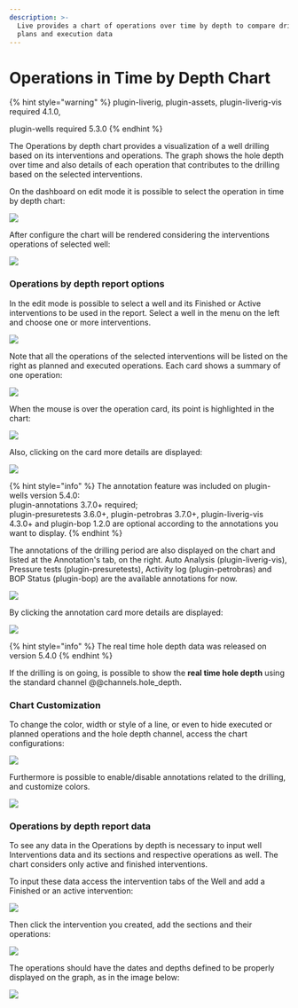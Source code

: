 ```yaml
---
description: >-
  Live provides a chart of operations over time by depth to compare drilling
  plans and execution data
---
```


# Operations in Time by Depth Chart



{% hint style="warning" %}
plugin-liverig, plugin-assets, plugin-liverig-vis required 4.1.0,&#x20;

plugin-wells required  5.3.0
{% endhint %}

The Operations by depth chart provides a visualization of a well drilling based on its interventions and operations. The graph shows the hole depth over time and also details of each operation that contributes to the drilling based on the selected interventions.&#x20;

On the dashboard on edit mode it is possible to select the operation in time by depth chart:

![](<../.gitbook/assets/image (371).png>)

After configure the chart will be rendered considering the interventions operations of selected well:

![](<../.gitbook/assets/image (38).png>)

### Operations by depth report options &#x20;

In the edit mode is possible to select a well and its Finished or Active interventions to be used in the report. Select a well in the menu on the left and choose one or more interventions.&#x20;

![](<../.gitbook/assets/image (508).png>)

Note that all the operations of the selected interventions will be listed on the right as planned and executed operations. Each card shows a summary of one operation:

![](<../.gitbook/assets/image (499).png>)

When the mouse is over the operation card, its point is highlighted in the chart:

&#x20;

![](<../.gitbook/assets/image (56).png>)

Also, clicking on the card more details are displayed:

![](<../.gitbook/assets/image (346).png>)

{% hint style="info" %}
The annotation feature was included on plugin-wells version 5.4.0:\
plugin-annotations 3.7.0+ required; \
plugin-presuretests 3.6.0+, plugin-petrobras 3.7.0+, plugin-liverig-vis 4.3.0+ and plugin-bop 1.2.0 are optional according to the annotations you want to display. &#x20;
{% endhint %}

The annotations of the drilling period are also displayed on the chart and listed at the Annotation's tab, on the right. Auto Analysis (plugin-liverig-vis), Pressure tests (plugin-presuretests), Activity log (plugin-petrobras) and BOP Status (plugin-bop) are the available annotations for now.

![ ](<../.gitbook/assets/image (336).png>)

By clicking the annotation card more details are displayed:

![](<../.gitbook/assets/A (1).png>)

{% hint style="info" %}
The real time hole depth data was released on version 5.4.0
{% endhint %}

If the drilling is on going, is possible to show the **real time hole depth** using the standard channel @@channels.hole\_depth.&#x20;

### Chart Customization&#x20;

To change the color, width or style of a line, or even to hide executed or planned operations and the hole depth channel, access the chart configurations:&#x20;

![](<../.gitbook/assets/image (408).png>)

Furthermore is possible to enable/disable annotations related to the drilling, and customize colors.

![](<../.gitbook/assets/image (327).png>)

### Operations by depth report data&#x20;

To see any data in the Operations by depth is necessary to input well Interventions data and its sections and respective operations as well. The chart considers only active and finished interventions.&#x20;

To input these data access the intervention tabs of the Well and add a Finished or an active intervention:

&#x20;

![](<../.gitbook/assets/image (6).png>)

Then click the intervention you created, add the sections and their operations:

![](<../.gitbook/assets/image (348).png>)

The operations should have the dates and depths defined to be properly displayed on the graph, as in the image below:

![](<../.gitbook/assets/image (388).png>)

